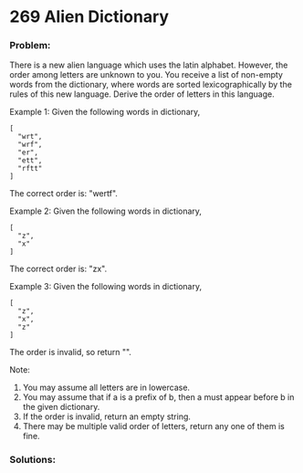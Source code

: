 # 269 Alien Dictionary

### Problem:

There is a new alien language which uses the latin alphabet. However, the order among letters are unknown to you. You receive a list of non-empty words from the dictionary, where words are sorted lexicographically by the rules of this new language. Derive the order of letters in this language.

Example 1:
Given the following words in dictionary,
```
[
  "wrt",
  "wrf",
  "er",
  "ett",
  "rftt"
]
```
The correct order is: "wertf".

Example 2:
Given the following words in dictionary,
```
[
  "z",
  "x"
]
```
The correct order is: "zx".

Example 3:
Given the following words in dictionary,
```
[
  "z",
  "x",
  "z"
]
```

The order is invalid, so return "".

Note:
1. You may assume all letters are in lowercase.
2. You may assume that if a is a prefix of b, then a must appear before b in the given dictionary.
3. If the order is invalid, return an empty string.
4. There may be multiple valid order of letters, return any one of them is fine.

### Solutions:

```java

```